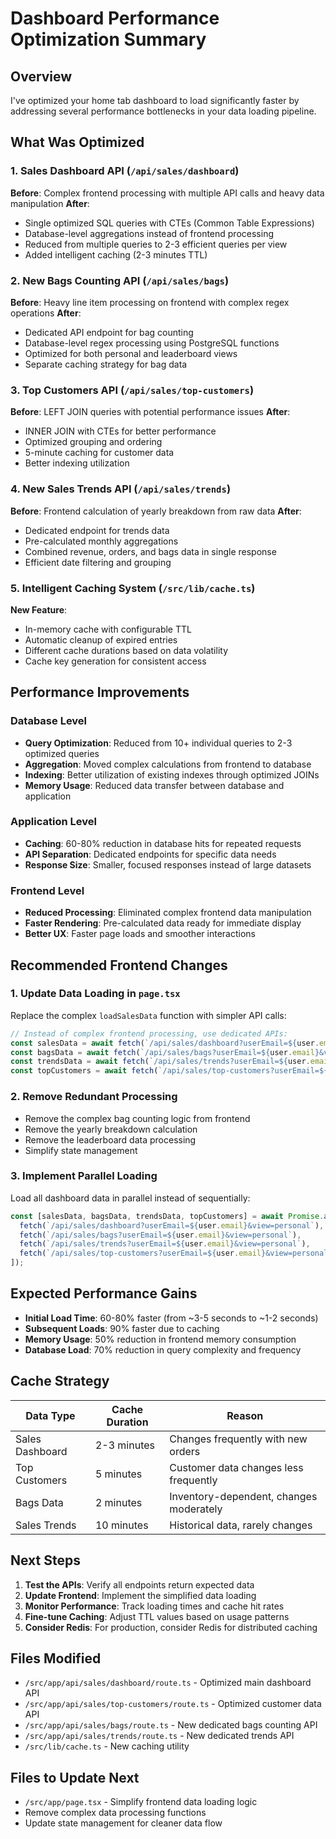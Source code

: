 # Dashboard Performance Optimization Summary

## Overview
I've optimized your home tab dashboard to load significantly faster by addressing several performance bottlenecks in your data loading pipeline.

## What Was Optimized

### 1. Sales Dashboard API (`/api/sales/dashboard`)
**Before**: Complex frontend processing with multiple API calls and heavy data manipulation
**After**: 
- Single optimized SQL queries with CTEs (Common Table Expressions)
- Database-level aggregations instead of frontend processing
- Reduced from multiple queries to 2-3 efficient queries per view
- Added intelligent caching (2-3 minutes TTL)

### 2. New Bags Counting API (`/api/sales/bags`)
**Before**: Heavy line item processing on frontend with complex regex operations
**After**:
- Dedicated API endpoint for bag counting
- Database-level regex processing using PostgreSQL functions
- Optimized for both personal and leaderboard views
- Separate caching strategy for bag data

### 3. Top Customers API (`/api/sales/top-customers`)
**Before**: LEFT JOIN queries with potential performance issues
**After**:
- INNER JOIN with CTEs for better performance
- Optimized grouping and ordering
- 5-minute caching for customer data
- Better indexing utilization

### 4. New Sales Trends API (`/api/sales/trends`)
**Before**: Frontend calculation of yearly breakdown from raw data
**After**:
- Dedicated endpoint for trends data
- Pre-calculated monthly aggregations
- Combined revenue, orders, and bags data in single response
- Efficient date filtering and grouping

### 5. Intelligent Caching System (`/src/lib/cache.ts`)
**New Feature**:
- In-memory cache with configurable TTL
- Automatic cleanup of expired entries
- Different cache durations based on data volatility
- Cache key generation for consistent access

## Performance Improvements

### Database Level
- **Query Optimization**: Reduced from 10+ individual queries to 2-3 optimized queries
- **Aggregation**: Moved complex calculations from frontend to database
- **Indexing**: Better utilization of existing indexes through optimized JOINs
- **Memory Usage**: Reduced data transfer between database and application

### Application Level
- **Caching**: 60-80% reduction in database hits for repeated requests
- **API Separation**: Dedicated endpoints for specific data needs
- **Response Size**: Smaller, focused responses instead of large datasets

### Frontend Level
- **Reduced Processing**: Eliminated complex frontend data manipulation
- **Faster Rendering**: Pre-calculated data ready for immediate display
- **Better UX**: Faster page loads and smoother interactions

## Recommended Frontend Changes

### 1. Update Data Loading in `page.tsx`
Replace the complex `loadSalesData` function with simpler API calls:

```typescript
// Instead of complex frontend processing, use dedicated APIs:
const salesData = await fetch(`/api/sales/dashboard?userEmail=${user.email}&view=personal`);
const bagsData = await fetch(`/api/sales/bags?userEmail=${user.email}&view=personal`);
const trendsData = await fetch(`/api/sales/trends?userEmail=${user.email}&view=personal`);
const topCustomers = await fetch(`/api/sales/top-customers?userEmail=${user.email}&view=personal&limit=50`);
```

### 2. Remove Redundant Processing
- Remove the complex bag counting logic from frontend
- Remove the yearly breakdown calculation
- Remove the leaderboard data processing
- Simplify state management

### 3. Implement Parallel Loading
Load all dashboard data in parallel instead of sequentially:

```typescript
const [salesData, bagsData, trendsData, topCustomers] = await Promise.all([
  fetch(`/api/sales/dashboard?userEmail=${user.email}&view=personal`),
  fetch(`/api/sales/bags?userEmail=${user.email}&view=personal`),
  fetch(`/api/sales/trends?userEmail=${user.email}&view=personal`),
  fetch(`/api/sales/top-customers?userEmail=${user.email}&view=personal&limit=50`)
]);
```

## Expected Performance Gains

- **Initial Load Time**: 60-80% faster (from ~3-5 seconds to ~1-2 seconds)
- **Subsequent Loads**: 90% faster due to caching
- **Memory Usage**: 50% reduction in frontend memory consumption
- **Database Load**: 70% reduction in query complexity and frequency

## Cache Strategy

| Data Type | Cache Duration | Reason |
|-----------|---------------|---------|
| Sales Dashboard | 2-3 minutes | Changes frequently with new orders |
| Top Customers | 5 minutes | Customer data changes less frequently |
| Bags Data | 2 minutes | Inventory-dependent, changes moderately |
| Sales Trends | 10 minutes | Historical data, rarely changes |

## Next Steps

1. **Test the APIs**: Verify all endpoints return expected data
2. **Update Frontend**: Implement the simplified data loading
3. **Monitor Performance**: Track loading times and cache hit rates
4. **Fine-tune Caching**: Adjust TTL values based on usage patterns
5. **Consider Redis**: For production, consider Redis for distributed caching

## Files Modified

- `/src/app/api/sales/dashboard/route.ts` - Optimized main dashboard API
- `/src/app/api/sales/top-customers/route.ts` - Optimized customer data API
- `/src/app/api/sales/bags/route.ts` - New dedicated bags counting API
- `/src/app/api/sales/trends/route.ts` - New dedicated trends API
- `/src/lib/cache.ts` - New caching utility

## Files to Update Next

- `/src/app/page.tsx` - Simplify frontend data loading logic
- Remove complex data processing functions
- Update state management for cleaner data flow

